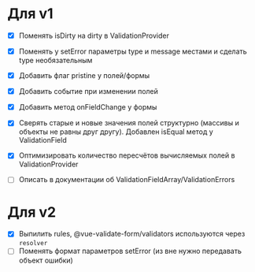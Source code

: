 # Для v1
- [x] Поменять isDirty на dirty в ValidationProvider
- [x] Поменять у setError параметры type и message местами и сделать type необязательным


- [x] Добавить флаг pristine у полей/формы
- [x] Добавить событие при изменении полей
- [x] Добавить метод onFieldChange у формы
- [x] Сверять старые и новые значения полей структурно (массивы и объекты не равны друг другу). Добавлен isEqual метод у ValidationField
- [x] Оптимизировать количество пересчётов вычисляемых полей в ValidationProvider
- [ ] Описать в документации об ValidationFieldArray/ValidationErrors

# Для v2
- [x] Выпилить rules, @vue-validate-form/validators используются через `resolver`
- [ ] Поменять формат параметров setError (из вне нужно передавать объект ошибки)
